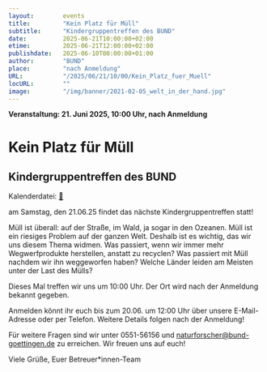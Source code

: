 ```yaml
---
layout:        events
title:         "Kein Platz für Müll"
subtitle:      "Kindergruppentreffen des BUND"
date:          2025-06-21T10:00:00+02:00
etime:         2025-06-21T12:00:00+02:00
publishdate:   2025-06-10T00:00:00+01:00
author:        "BUND"
place:         "nach Anmeldung"
URL:           "/2025/06/21/10/00/Kein_Platz_fuer_Muell"
locURL:        ""
image:         "/img/banner/2021-02-05_welt_in_der_hand.jpg"
---
```


**Veranstaltung: 21. Juni 2025, 10:00 Uhr, nach Anmeldung**

Kein Platz für Müll
===========

Kindergruppentreffen des BUND
-----------


Kalenderdatei: [📆](/ics/2025-06-21_10-00_kein_platz_fuer_muell.ics)

 am Samstag, den 21.06.25 findet das nächste Kindergruppentreffen statt!

Müll ist überall: auf der Straße, im Wald, ja sogar in den Ozeanen. Müll ist ein riesiges Problem auf der ganzen Welt. Deshalb ist es wichtig, das wir uns diesem Thema widmen. Was passiert, wenn wir immer mehr Wegwerfprodukte herstellen, anstatt zu recyclen? Was passiert mit Müll nachdem wir ihn weggeworfen haben? Welche Länder leiden am Meisten unter der Last des Mülls?

Dieses Mal treffen wir uns um 10:00 Uhr. Der Ort wird nach der Anmeldung bekannt gegeben.

Anmelden könnt ihr euch bis zum 20.06. um 12:00 Uhr über unsere E-Mail-Adresse oder per Telefon. Weitere Details folgen nach der Anmeldung!

Für weitere Fragen sind wir unter 0551-56156 und naturforscher@bund-goettingen.de zu erreichen.
Wir freuen uns auf euch!

Viele Grüße,
Euer Betreuer*innen-Team


